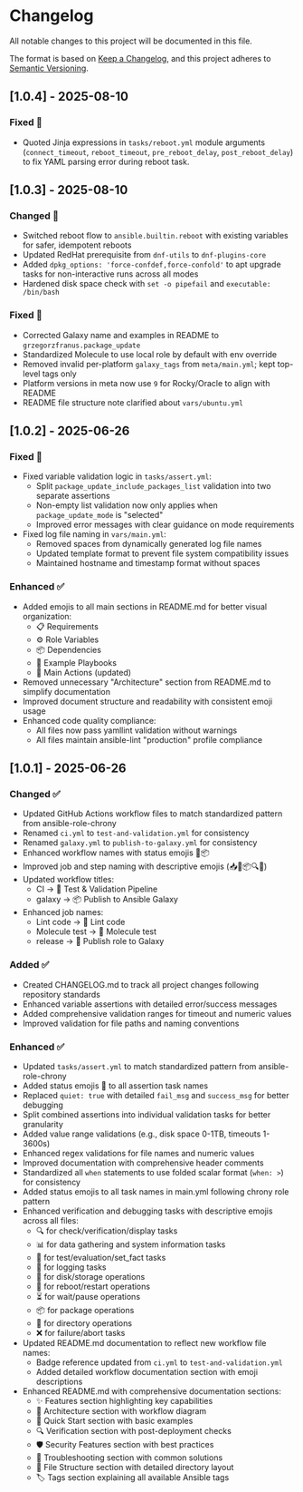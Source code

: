 # Changelog

All notable changes to this project will be documented in this file.

The format is based on [Keep a Changelog](https://keepachangelog.com/en/1.0.0/),
and this project adheres to [Semantic Versioning](https://semver.org/spec/v2.0.0.html).

## [1.0.4] - 2025-08-10

### Fixed 🔧
- Quoted Jinja expressions in `tasks/reboot.yml` module arguments (`connect_timeout`, `reboot_timeout`, `pre_reboot_delay`, `post_reboot_delay`) to fix YAML parsing error during reboot task.

## [1.0.3] - 2025-08-10

### Changed 🔄
- Switched reboot flow to `ansible.builtin.reboot` with existing variables for safer, idempotent reboots
- Updated RedHat prerequisite from `dnf-utils` to `dnf-plugins-core`
- Added `dpkg_options: 'force-confdef,force-confold'` to apt upgrade tasks for non-interactive runs across all modes
- Hardened disk space check with `set -o pipefail` and `executable: /bin/bash`

### Fixed 🔧
- Corrected Galaxy name and examples in README to `grzegorzfranus.package_update`
- Standardized Molecule to use local role by default with env override
- Removed invalid per-platform `galaxy_tags` from `meta/main.yml`; kept top-level tags only
- Platform versions in meta now use `9` for Rocky/Oracle to align with README
- README file structure note clarified about `vars/ubuntu.yml`

## [1.0.2] - 2025-06-26

### Fixed 🔧
- Fixed variable validation logic in `tasks/assert.yml`:
  - Split `package_update_include_packages_list` validation into two separate assertions
  - Non-empty list validation now only applies when `package_update_mode` is "selected"
  - Improved error messages with clear guidance on mode requirements
- Fixed log file naming in `vars/main.yml`:
  - Removed spaces from dynamically generated log file names
  - Updated template format to prevent file system compatibility issues
  - Maintained hostname and timestamp format without spaces

### Enhanced ✅
- Added emojis to all main sections in README.md for better visual organization:
  - 📋 Requirements
  - ⚙️ Role Variables
  - 📦 Dependencies
  - 📖 Example Playbooks
  - 🎯 Main Actions (updated)
- Removed unnecessary "Architecture" section from README.md to simplify documentation
- Improved document structure and readability with consistent emoji usage
- Enhanced code quality compliance:
  - All files now pass yamllint validation without warnings
  - All files maintain ansible-lint "production" profile compliance

## [1.0.1] - 2025-06-26

### Changed ✅
- Updated GitHub Actions workflow files to match standardized pattern from ansible-role-chrony
- Renamed `ci.yml` to `test-and-validation.yml` for consistency
- Renamed `galaxy.yml` to `publish-to-galaxy.yml` for consistency
- Enhanced workflow names with status emojis 🧪📦
- Improved job and step naming with descriptive emojis (📥🐍📦🔍🚀)
- Updated workflow titles:
  - CI → 🧪 Test & Validation Pipeline
  - galaxy → 📦 Publish to Ansible Galaxy
- Enhanced job names:
  - Lint code → 🧪 Lint code
  - Molecule test → 🧪 Molecule test
  - release → 🚀 Publish role to Galaxy

### Added ✅
- Created CHANGELOG.md to track all project changes following repository standards
- Enhanced variable assertions with detailed error/success messages
- Added comprehensive validation ranges for timeout and numeric values
- Improved validation for file paths and naming conventions

### Enhanced ✅
- Updated `tasks/assert.yml` to match standardized pattern from ansible-role-chrony
- Added status emojis 🧪 to all assertion task names
- Replaced `quiet: true` with detailed `fail_msg` and `success_msg` for better debugging
- Split combined assertions into individual validation tasks for better granularity
- Added value range validations (e.g., disk space 0-1TB, timeouts 1-3600s)
- Enhanced regex validations for file names and numeric values
- Improved documentation with comprehensive header comments
- Standardized all `when` statements to use folded scalar format (`when: >`) for consistency
- Added status emojis to all task names in main.yml following chrony role pattern
- Enhanced verification and debugging tasks with descriptive emojis across all files:
  - 🔍 for check/verification/display tasks
  - 📊 for data gathering and system information tasks
  - 🧪 for test/evaluation/set_fact tasks
  - 📝 for logging tasks
  - 💾 for disk/storage operations
  - 🔄 for reboot/restart operations
  - ⏳ for wait/pause operations
  - 📦 for package operations
  - 📁 for directory operations
  - ❌ for failure/abort tasks
- Updated README.md documentation to reflect new workflow file names:
  - Badge reference updated from `ci.yml` to `test-and-validation.yml`
  - Added detailed workflow documentation section with emoji descriptions
- Enhanced README.md with comprehensive documentation sections:
  - ✨ Features section highlighting key capabilities
  - 🎯 Architecture section with workflow diagram
  - 🚀 Quick Start section with basic examples
  - 🔍 Verification section with post-deployment checks
  - 🛡️ Security Features section with best practices
  - 🔧 Troubleshooting section with common solutions
  - 📁 File Structure section with detailed directory layout
  - 🏷️ Tags section explaining all available Ansible tags
